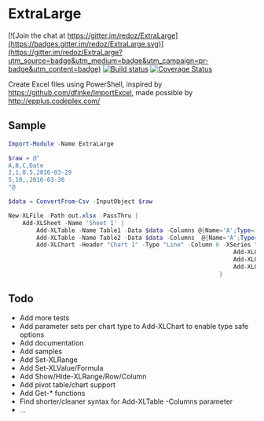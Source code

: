 # ExtraLarge

[![Join the chat at https://gitter.im/redoz/ExtraLarge](https://badges.gitter.im/redoz/ExtraLarge.svg)](https://gitter.im/redoz/ExtraLarge?utm_source=badge&utm_medium=badge&utm_campaign=pr-badge&utm_content=badge)
[![Build status](https://ci.appveyor.com/api/projects/status/mujcrkjo8hyjpy3r/branch/master?svg=true)](https://ci.appveyor.com/project/redoz/extralarge/branch/master)
[![Coverage Status](https://coveralls.io/repos/github/redoz/ExtraLarge/badge.svg?branch=master)](https://coveralls.io/github/redoz/ExtraLarge?branch=master)

Create Excel files using PowerShell, inspired by https://github.com/dfinke/ImportExcel, made possible by http://epplus.codeplex.com/

## Sample
```PowerShell
Import-Module -Name ExtraLarge

$raw = @"
A,B,C,Date
2,1,0.5,2016-03-29
5,10,,2016-03-30
"@

$data = ConvertFrom-Csv -InputObject $raw

New-XLFile -Path out.xlsx -PassThru |
    Add-XLSheet -Name 'Sheet 1' |
        Add-XLTable -Name Table1 -Data $data -Columns @{Name='A';Type=[int]},@{Name='B';Type=[int]},@{Name='C';Type=[float];NumberFormat='Percent'},@{Name='Date';Type=[DateTime]} -PassThru |
        Add-XLTable -Name Table2 -Data $data -Columns  @{Name='A';Type=[int]},@{Name='B';Type=[int]},@{Name='C';Type=[float];Default=30},@{Name='D';Type=[float];Default=99},@{Name='Date';Type=[DateTime];NumberFormat=[XLNumberFormat]::Date} -PassThru |
        Add-XLChart -Header "Chart 1" -Type "Line" -Column 6 -XSeries "Table2[Date]" -With { $_ | 
                                                                Add-XLChartSeries -YSeries "Table2[A]" -PassThru | 
                                                                Add-XLChartSeries -YSeries "Table2[B]" -Type AreaStacked -PassThru |
                                                                Add-XLChartSeries -YSeries "Table2[C]" -Type AreaStacked
                                                            }
```

## Todo
* Add more tests
* Add parameter sets per chart type to Add-XLChart to enable type safe options
* Add documentation
* Add samples
* Add Set-XLRange
* Add Set-XLValue/Formula
* Add Show/Hide-XLRange/Row/Column
* Add pivot table/chart support
* Add Get-* functions
* Find shorter/cleaner syntax for Add-XLTable -Columns parameter
* ...
